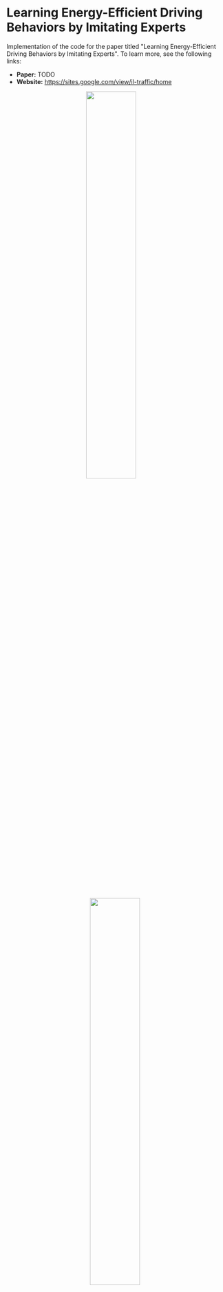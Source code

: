 # Learning Energy-Efficient Driving Behaviors by Imitating Experts

Implementation of the code for the paper titled "Learning Energy-Efficient 
Driving Behaviors by Imitating Experts". To learn more, see the following 
links:

- **Paper:** TODO
- **Website:** https://sites.google.com/view/il-traffic/home

<p align="center"><img src="docs/img/uncontrolled.gif" width="48%"/> &emsp; <img src="docs/img/controlled.gif" width="48%"/></p>
<p align="center">Imitation results on I-210. <b>Left:</b> baseline with stop-and-go waves. <b>Right:</b> imitated policy allowing for wave dissipation </p>

## Contents

1. [Setup Instructions](#1-setup-instructions)  
    1.1. [Basic Installation](#11-basic-installation)  
    1.2. [Docker Installation](#12-docker-installation)  
    1.3. [Downloading Warmup States](#13-downloading-warmup-states)  
2. [Usage](#2-usage)  
    2.1. [Simulating Baseline and Expert Models](#21-simulating-baseline-and-expert-models)  
    2.2. [Imitating Experts](#22-imitating-experts)  
    2.3. [Evaluating Results](#23-evaluating-results)  
    2.4. [Downloading Models and Results](#24-downloading-models-and-results)  
3. [Citing](#3-citing)

## 1. Setup Instructions

### 1.1 Basic Installation

This repository is an extension of the [Flow](https://flow-project.github.io/)
repository. If you have not previously installed Flow, begin by following the 
setup instruction provided 
[here](https://flow.readthedocs.io/en/latest/flow_setup.html). Note that if you
are experiences issues with this, you may want to consider downloading and 
using the docker image instead (see [Section 1.2](#12-docker-installation)).

Once Flow has been installed, open a terminal and set the working directory of
the terminal to match the path to this repository:

```shell script
cd path/to/il-traffic
```

If you have installed Flow in conda environment, you will want to install this
repository in the same environment. If you followed the basic Flow setup 
instructions, this can be done my running the following command:

```shell script
source activate flow
```

Finally, install the contents of the repository onto your conda environment (or
your local python build) by running the following command:

```shell script
pip install -e .
```

If you would like to (optionally) validate that the repository successfully
installed and is running, you can do so by executing the unit tests as follows:

```shell script
nose2
```

The test should return a message along the lines of:

    ----------------------------------------------------------------------
    Ran XXX tests in YYYs

    OK

### 1.2 Docker Installation

The current working version of Flow is missing some features, thereby 
preventing some operations within this repository from successfully running. As
a temporary measure, we have created a docker image that can be used to run any 
commands described within this README. To get the docker image running, first 
be sure to [set up docker](https://docs.docker.com/get-docker/) on your 
machine. Next, download the docker image for this repository by clicking on 
[this link](TODO). The link will download a "TODO.TODO" file containing the 
contents of the docker image. To install the image onto your machine, run:

```shell script
TODO
```

Once this is done, you can run any command provided in this repository by 
simply prefixing it with `TODO`. For example, if you wish to 
[run a simulation](#21-simulating-baseline-and-expert-models), simply type:

```shell script
TODO
```

> **Note:** When using graphical features with the docker image, care must be 
> taken to provide the display information to the docker execution script 
> above. The way in which this is done also differs from machine to machine, 
> making it difficult to arbitrarily assign in this document.

### 1.3 Downloading Warmup States

Warmup states provide initializations to the positions and speeds of vehicles 
within a given network. These states allow us to subvert the need to run 
multiple "warmup" simulation steps to allow for the onset of congestion to 
occur. For this repository, we've created warmup files for both the "highway" 
and "i210" networks. These files are:

1. taken after 3600 seconds worth of simulation steps 
2. taken for inflow rates ranging from 1900 to 2300 veh/hr/lane in increments 
   of 50
3. taken for downstream speed limits ranging from 5 to 7 m/s in increments of 1

To install the warmup file programmatically, run from the base directory:

```shell script
il_traffic/scripts/load_warmup.sh
```

This will create a new folder in the base directory called "warmup" with to 
additional sub-folders called "highway" and "i210" which contain the warmup 
files, and a description.csv file. If this operation is successful, all 
[simulations](#21-simulating-baseline-and-expert-models) and 
[evaluations](#23-evaluating-results) can now be run using the `--use_warmup` 
flag.

**Note:** If you would rather download the files separately, you can click on
the individual links below:

| Network   | Links          |
|-----------|----------------|
| highway   | [click here](https://berkeley.box.com/shared/static/t7pbo49rxplor1fv1jczgv9cczu4bwg2.gz) |
| i210      | [click here](https://berkeley.box.com/shared/static/99o6sboo6p19che1q0gpbbzgk93avvw7.gz) |

## 2. Usage

We describe in the following subsections how different hand-designed baseline 
and AV (expert) models can be simulated within different networks, and describe
the imitation and evaluation procedures. Results from previous runs using this
repository can further be downloaded and visualized through the final 
subsection.

### 2.1 Simulating Baseline and Expert Models

Through this repository, simulations of both baseline (human-driven) behaviors 
and mixed-autonomy behaviors in which AVs follow a variety of different 
controllers can be conducted through the `simulate.py` script. The networks 
explored in this repository, see the figure below, include a single lane 
highway and simulated version of the I-210 network. A description of the 
process through which congestion forms in these model is available in our 
[paper](TODO).

<p align="center"><img src="docs/img/networks.png" align="middle" width="100%"/></p>

To execute a simulation of the network, run:

```shell
python il_traffic/scripts/simulate.py
```

where the descriptions to additional arguments can be seen by running:

```shell script
python il_traffic/scripts/simulate.py --help
```

> **Note:**  If you are using the `--use_warmup` flag, be sure to download the 
> warmup files first, see [this section](#13-downloading-warmup-states).

The above script will start a simulation of the network that can be visualized 
if `--render` is set. Moreover, if `--gen_emission` is set, this script will 
create a folder in "expert_data/{network}/{controller}/{inflow}-{end_speed}" 
containing the following files:

* avg-speed.png : a plot of the avg/std speeds of all vehicles at every time 
  step.
* emission.csv : the trajectory data collected from the simulation, containing 
  values that denote the speed, position, and accelerations conducted by all 
  vehicles at all time steps.
* mpg.csv : the energy values each individual vehicle experiences after moving 
  forward for 50 meters (in miles-per-gallon, or mpg).
* mpg.png : a plot of the mpg values contained in mpg.csv, with a line plot 
  used to represent the average values across time.
* ts-{0-4}.png : visualization of the trajectories of individual vehicles as 
  seen as a time-space diagram on each individual lane. The number after the 
  dash represents the lane number (0 for the highway and 0-4 for the I-210).
* tt.json : the time it takes every vehicle to traverse the network to the 
  downstream edge.

### 2.2 Imitating Experts

The behaviors of the baseline and expert controllers presented in the 
subsection above can be imitated to a neural network policy (or an ensemble of
policies) through the `imitate.py` method in the "scripts" folder. This 
method implements the DAgger algorithm, and provides additional augmentations 
to allow for the training of ensembles of (optionally stochastic) policies, as 
well as various other features such as dropout and batch normalization. To 
start the imitation procedure, run:

```shell script
python il_traffic/scripts/imitate.py
```

where the descriptions to additional arguments can be seen by running:

```shell script
python il_traffic/scripts/imitate.py --help
```

Once the imitation procedure has begun, it will create an "imitation_data" 
folder which will store the trained model after every training iteration. The 
folder will also contain a tensorboard log and "train.csv" file that describe 
the performance of the model at every iteration.

### 2.3 Evaluating Results

Once a given expert has been imitated, the performance of the model can be 
verified through the `evaluate.py` method by running:

```shell script
python il_traffic/scripts/evaluate.py "/path/to/results_folder"
```

where the first argument is the path to the folder created by the imitation 
method before, and the additional arguments can be seen by running:

```shell script
python il_traffic/scripts/evaluate.py --help
```

> **Note:**  If you are using the `--use_warmup` flag, be sure to download the 
> warmup files first, see [this section](#13-downloading-warmup-states).

If the `--gen_emission` flag has been set, the script will create a new 
"results" folder in the original folder with the model containing trajectory 
data similar to the one created by the
[simulation procedure](#21-simulating-baseline-and-expert-models).

### 2.4 Downloading Models and Results

The trained models and trajectories provided within the paper and website are 
available to be downloaded and further analyzed. To download the existing 
models and trajectories, click on any of the relevant links below. For the 
trajectory data, the individual folders will contain content similar to what is
produced by the `simulate.py` and `evaluate.py` scripts.

* **Trained models:**

| Controller          | Model (5 seeds) |
|---------------------|-----------------|
| Imitated (1 frame)  | [1](https://berkeley.box.com/shared/static/ueyl2857e199rqee3k9mr7zsfg1lztky.gz) - [2](https://berkeley.box.com/shared/static/8t24lxu8igpmk1jv8nakojy7hrg72y12.gz) - [3](https://berkeley.box.com/shared/static/su1s2unsotcs0xy08c2x1xug3sjdesuw.gz) - [4](https://berkeley.box.com/shared/static/5w9l2hijyo31mu9n7x7dmkv472ymk4h7.gz) - [5](https://berkeley.box.com/shared/static/zsyphcsthp1i5ewpjx7ropdvws0ta97m.gz) |
| Imitated (5 frames) | [1](https://berkeley.box.com/shared/static/u7k9jud63615hsn1j4ybrrqnmfi8mmu9.gz) - [2](https://berkeley.box.com/shared/static/pf242utt7txld8f2xhv69qzn0k9w5auz.gz) - [3](https://berkeley.box.com/shared/static/675u01jyuunqy3text670a6g3dtv5rmi.gz) - [4](https://berkeley.box.com/shared/static/b0zwe2uufkxarovf33pw6ha177cslja4.gz) - [5](https://berkeley.box.com/shared/static/uo89m00bhvst72fsp0g9dewkwftslvi9.gz) |

* **Trajectories for different penetration rates:**

| Controller          | Penetration Rate | Trajectories (5 seeds) |
|---------------------|------------------|------------------------|
| Baseline            | 0 %              | [1](https://berkeley.box.com/shared/static/prnu669t27xbitd0we456xbrtgmcsh34.gz) - [2](https://berkeley.box.com/shared/static/o0w91x9veuq7oi2phksh9wwatnyqql42.gz) - [3](https://berkeley.box.com/shared/static/a276ngkvpndgi84fg5ps7bwy84jq4e4l.gz) - [4](https://berkeley.box.com/shared/static/l2l18z5stg0xfq8wt9c77o88gtxx1ht6.gz) - [5](https://berkeley.box.com/shared/static/qez85o986jfq9e31fu6wyxrfmi9ywg0n.gz) |
| Follower Stopper    | 2.5 %            | [1](https://berkeley.box.com/shared/static/x0zr73whvoac6drq4icqi6jdbtj4lcy5.gz) - [2](https://berkeley.box.com/shared/static/q41gvncm997i19n08qz2mya0p804jsb7.gz) - [3](https://berkeley.box.com/shared/static/yvhp5mtjj7vgo9wng6n27f9akeoiobdu.gz) - [4](https://berkeley.box.com/shared/static/qxv4yhcfg2i42k0t9m1g8ffodif9hbzy.gz) - [5](https://berkeley.box.com/shared/static/fuqen0cvy5j6jc6we71b13r2r10fr8zk.gz) |
|                     | 5.0 %            | [1](https://berkeley.box.com/shared/static/36p4e11hhcsa9fbz7gvckldw4e72ri4r.gz) - [2](https://berkeley.box.com/shared/static/my0poqxspqqbw0au05v7y8a6fd2acvl9.gz) - [3](https://berkeley.box.com/shared/static/weff1cakpbgazu8r9190ec8l92yy6zbk.gz) - [4](https://berkeley.box.com/shared/static/rol6znt7o1aevhdsh01e12kjwbrisg4l.gz) - [5](https://berkeley.box.com/shared/static/dbbqrmksfb0g3ta1zv3jotwq08eekqdh.gz) |
|                     | 7.5 %            | [1](https://berkeley.box.com/shared/static/qjz7kqbefngwo9zb45ki3pz5tblg7mhg.gz) - [2](https://berkeley.box.com/shared/static/tqlur0tzwlqa7t1bn20j7fmwrs6dzp5v.gz) - [3](https://berkeley.box.com/shared/static/1h2rzijp54xz5sduave39lpuebxd1xy6.gz) - [4](https://berkeley.box.com/shared/static/pbda61teut4llj2n5o97elngh9i8txwf.gz) - [5](https://berkeley.box.com/shared/static/ucrz9jk2waunnohmnxcanwl6fynzitdt.gz) |
|                     | 10.0 %           | [1](https://berkeley.box.com/shared/static/cno3bf7isq6jjqnitcj6ilfkfg2xz350.gz) - [2](https://berkeley.box.com/shared/static/7av5ep4aknobmcopr0nnp76d52ypfcyy.gz) - [3](https://berkeley.box.com/shared/static/t43h4wusbefwz0k46de1ieepxozygvkj.gz) - [4](https://berkeley.box.com/shared/static/j2q7rpcv890cc882qw5gbfgjnw17ttr5.gz) - [5](https://berkeley.box.com/shared/static/usimf3a41xza5knv3kc2c5jjclly0b1u.gz) |
| Imitated (1 frame)  | 2.5 %            | [1](https://berkeley.box.com/shared/static/fcu95j0667liuoihffgyvbu7n1d4q322.gz) - [2](https://berkeley.box.com/shared/static/qbcyzlxknknc5vsy7npl9wd2k429zpgf.gz) - [3](https://berkeley.box.com/shared/static/7lywwdomvhi70xyce8nxfltznqp81m6z.gz) - [4](https://berkeley.box.com/shared/static/3wvv6qer9dnaxe5ku58153zr90nfexh2.gz) - [5](https://berkeley.box.com/shared/static/at1rb0uiy24x55f4zu08q735ig5b00zy.gz) |
|                     | 5.0 %            | [1](https://berkeley.box.com/shared/static/hl3x3gd40irtg7zyklrgqqdvau9yy10i.gz) - [2](https://berkeley.box.com/shared/static/rfojxo09sszzfnsndagg197b6aqr3pz6.gz) - [3](https://berkeley.box.com/shared/static/qgsids7udtm3zbpvtosa4es8ums7adqk.gz) - [4](https://berkeley.box.com/shared/static/r7riy0kkj02hxkhgcv0jasm0ttfb7qo0.gz) - [5](https://berkeley.box.com/shared/static/967tts0ju3z7zwrgdhijridtz7zxjk38.gz) |
|                     | 7.5 %            | [1](https://berkeley.box.com/shared/static/f8gqgw5g6av3dx10qbznv6r39zdvq2s3.gz) - [2](https://berkeley.box.com/shared/static/yhk16gof5g0lhlsayplbooo3utudo710.gz) - [3](https://berkeley.box.com/shared/static/hfbq4d6en35sa44wbi4s9gvt69saxtyr.gz) - [4](https://berkeley.box.com/shared/static/ug6mfof9b5x1kekoh4qtlyhqw7sailbs.gz) - [5](https://berkeley.box.com/shared/static/6zifdj220bdt8pk3fezr1ddmy8lixzru.gz) |
|                     | 10.0 %           | [1](https://berkeley.box.com/shared/static/ctxmq5df8eutu3jh8v29i5xtf238fbuj.gz) - [2](https://berkeley.box.com/shared/static/zdcxqh0mowm4pzct03ge2x33volsbz9l.gz) - [3](https://berkeley.box.com/shared/static/g9a4mvxv6egvjztlx3szibzhqmrgkfbf.gz) - [4](https://berkeley.box.com/shared/static/mh23kstmh20imge2d0urs273e1xqjxks.gz) - [5](https://berkeley.box.com/shared/static/qjosxfsjbow65npy36qw5adg68nlhu7s.gz) |
| Imitated (5 frames) | 2.5 %            | [1](https://berkeley.box.com/shared/static/wm0me2ybusp9g1zvh63bq1e6nwqlldjt.gz) - [2](https://berkeley.box.com/shared/static/cbjehos64wqtov1418qh1lb2k12bvzsd.gz) - [3](https://berkeley.box.com/shared/static/ep147k9dqniw72tkhnlh9ly7d9e9ae8t.gz) - [4](https://berkeley.box.com/shared/static/quk1httrhzxnop7ad4nsur9h8mzl5mhm.gz) - [5](https://berkeley.box.com/shared/static/gejstg004p19e8afkzd54k2496lrc2d9.gz) |
|                     | 5.0 %            | [1](https://berkeley.box.com/shared/static/fhg7xygx5vy3m02kxrfdxm9wm6egxw1n.gz) - [2](https://berkeley.box.com/shared/static/nos7u1z86lf341mxq1f96g3lb7cci9x7.gz) - [3](https://berkeley.box.com/shared/static/css50i9mzu3vshbnm6u31hrovv8lpw9p.gz) - [4](https://berkeley.box.com/shared/static/qjgybk8v112wjzaow9893gd91aag4zwu.gz) - [5](https://berkeley.box.com/shared/static/nzahp4xeah6ym8qfqubu8epamm6hhjs3.gz) |
|                     | 7.5 %            | [1](https://berkeley.box.com/shared/static/hfhn0vpev8yyxekxq82uojtol6iivw4q.gz) - [2](https://berkeley.box.com/shared/static/8hlqksfohpds6on6h4cyu28bvunwt23k.gz) - [3](https://berkeley.box.com/shared/static/qrie3tmrx80sg3q1nlu14mycupsd6dhi.gz) - [4](https://berkeley.box.com/shared/static/po8fxgy1tnlicybbve8323vk4vd7m1mw.gz) - [5](https://berkeley.box.com/shared/static/3zsnft12ljee38kmjp3ploh0uackgb2h.gz) |
|                     | 10.0 %           | [1](https://berkeley.box.com/shared/static/m3n4yv1gudjfx6w78ndxn9188u0c0lul.gz) - [2](https://berkeley.box.com/shared/static/tuzk2gxpmk3ymrz66azyqb9d3cmzlyft.gz) - [3](https://berkeley.box.com/shared/static/qm1ea3jq0sgdedv0z8np9y7p03hgui4e.gz) - [4](https://berkeley.box.com/shared/static/0jc7u3oveh2k6aoif1g5p8dohf5swzzy.gz) - [5](https://berkeley.box.com/shared/static/gqznwvkqywfh0weinomo3s3qsbi40t7f.gz) |

* **Trajectories from robustness tests:**

| Controller          | Trajectories (5 seeds) |
|---------------------|------------------------|
| Baseline            | [1](https://berkeley.box.com/shared/static/abdfy0wzdhq0942f33l2kwpll2l191nm.gz) - [2](https://berkeley.box.com/shared/static/p1m9wb4eswde5ynngeku8683482x9xnh.gz) - [3](https://berkeley.box.com/shared/static/po9o9pyz9kfd5pteibsmicibrxcidrwd.gz) - [4](https://berkeley.box.com/shared/static/p8qpp78ctpoqrmuzrux3y7zk6mlo76b2.gz) - [5](https://berkeley.box.com/shared/static/l06cy70zygxdg5ofbahdle72nkfnjtx0.gz) |
| Follower Stopper    | [1](https://berkeley.box.com/shared/static/joa9hekreykej197x6o3muu6uefts15u.gz) - [2](https://berkeley.box.com/shared/static/9t1p2m0srgzzlt007jcpu4k1yv7fpe0l.gz) - [3](https://berkeley.box.com/shared/static/d8qjxj5owj39cku4xk85xfu0odwal9ez.gz) - [4](https://berkeley.box.com/shared/static/batvdnkk8vgreyx95nzg306bhtq3mm4s.gz) - [5](https://berkeley.box.com/shared/static/sckwfcoo44c4ur6fhc4hzoz7md6yldua.gz) |
| Imitated (1 frame)  | [1](https://berkeley.box.com/shared/static/sx730sigo0vugfs11ow8dnw0d4iy1e4k.gz) - [2](https://berkeley.box.com/shared/static/mr3d4e13upejwm0r9bg61rwv78vdh8gj.gz) - [3](https://berkeley.box.com/shared/static/hvn1h4gxbbbztlsytaweagvtg6tf3v3m.gz) - [4](https://berkeley.box.com/shared/static/dxwka9e6i9hpk7apesc5s4k9ygcqp28t.gz) - [5](https://berkeley.box.com/shared/static/1nj7wiox3prss4n46nysa1vck0a9ueju.gz) |
| Imitated (5 frames) | [1](https://berkeley.box.com/shared/static/k866ifx1q89smxhxspy9wriwp6dme9os.gz) - [2](https://berkeley.box.com/shared/static/r4wxftpcjoodl20ia2fkz3j7563g5a7i.gz) - [3](https://berkeley.box.com/shared/static/1yae5hnga57wctou954npzcz7g7ua2fq.gz) - [4](https://berkeley.box.com/shared/static/vit29p22ftynjq1fojg7eok21f6nag9p.gz) - [5](https://berkeley.box.com/shared/static/8pe65me9k00x4ugnr9c9ewp0xdht535n.gz) |

## 3. Citing

To cite this repository in publications, use the following:

TODO
